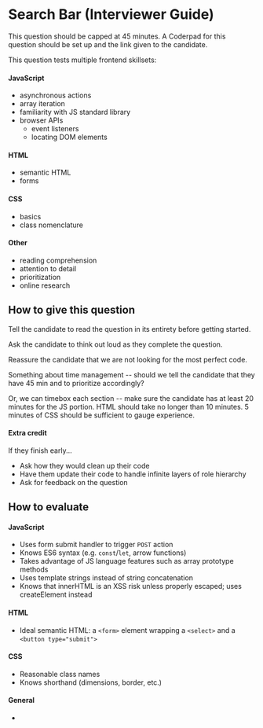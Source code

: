 # Search Bar (Interviewer Guide)

This question should be capped at 45 minutes. A Coderpad for this question should be set up and the link given to the candidate.

This question tests multiple frontend skillsets:

#### JavaScript
- asynchronous actions
- array iteration
- familiarity with JS standard library
- browser APIs
  - event listeners
  - locating DOM elements

#### HTML
- semantic HTML
- forms

#### CSS
- basics
- class nomenclature

#### Other
- reading comprehension
- attention to detail
- prioritization
- online research

## How to give this question

Tell the candidate to read the question in its entirety before getting started.

Ask the candidate to think out loud as they complete the question.

Reassure the candidate that we are not looking for the most perfect code.

Something about time management -- should we tell the candidate that they have 45 min and to prioritize accordingly?

Or, we can timebox each section -- make sure the candidate has at least 20 minutes for the JS portion. HTML should take no longer than 10 minutes. 5 minutes of CSS should be sufficient to gauge experience.

#### Extra credit

If they finish early...

- Ask how they would clean up their code
- Have them update their code to handle infinite layers of role hierarchy
- Ask for feedback on the question

## How to evaluate

#### JavaScript
- Uses form submit handler to trigger `POST` action
- Knows ES6 syntax (e.g. `const`/`let`, arrow functions)
- Takes advantage of JS language features such as array prototype methods
- Uses template strings instead of string concatenation
- Knows that innerHTML is an XSS risk unless properly escaped; uses createElement instead

#### HTML
- Ideal semantic HTML: a `<form>` element wrapping a `<select>` and a `<button type="submit">`

#### CSS
- Reasonable class names
- Knows shorthand (dimensions, border, etc.)

#### General
-
